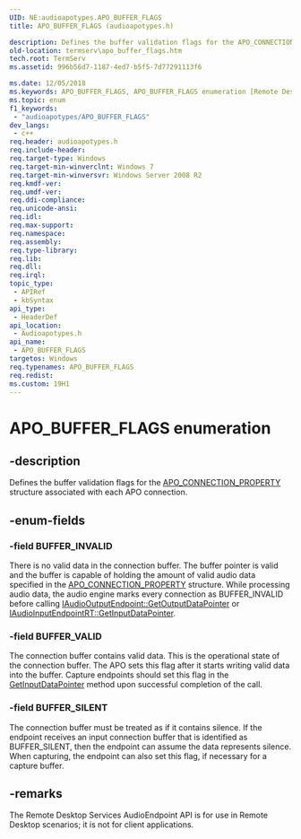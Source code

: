 ```yaml
---
UID: NE:audioapotypes.APO_BUFFER_FLAGS
title: APO_BUFFER_FLAGS (audioapotypes.h)

description: Defines the buffer validation flags for the APO_CONNECTION_PROPERTY structure associated with each APO connection.
old-location: termserv\apo_buffer_flags.htm
tech.root: TermServ
ms.assetid: 996b56d7-1187-4ed7-b5f5-7d77291113f6

ms.date: 12/05/2018
ms.keywords: APO_BUFFER_FLAGS, APO_BUFFER_FLAGS enumeration [Remote Desktop Services], BUFFER_INVALID, BUFFER_SILENT, BUFFER_VALID, audioapotypes/APO_BUFFER_FLAGS, audioapotypes/BUFFER_INVALID, audioapotypes/BUFFER_SILENT, audioapotypes/BUFFER_VALID, termserv.apo_buffer_flags
ms.topic: enum
f1_keywords: 
 - "audioapotypes/APO_BUFFER_FLAGS"
dev_langs:
 - c++
req.header: audioapotypes.h
req.include-header: 
req.target-type: Windows
req.target-min-winverclnt: Windows 7
req.target-min-winversvr: Windows Server 2008 R2
req.kmdf-ver: 
req.umdf-ver: 
req.ddi-compliance: 
req.unicode-ansi: 
req.idl: 
req.max-support: 
req.namespace: 
req.assembly: 
req.type-library: 
req.lib: 
req.dll: 
req.irql: 
topic_type:
 - APIRef
 - kbSyntax
api_type:
 - HeaderDef
api_location:
 - Audioapotypes.h
api_name:
 - APO_BUFFER_FLAGS
targetos: Windows
req.typenames: APO_BUFFER_FLAGS
req.redist: 
ms.custom: 19H1
---
```


# APO_BUFFER_FLAGS enumeration


## -description


Defines the buffer validation flags for the <a href="https://docs.microsoft.com/windows/desktop/api/audioapotypes/ns-audioapotypes-apo_connection_property">APO_CONNECTION_PROPERTY</a> structure associated with each APO connection.


## -enum-fields




### -field BUFFER_INVALID

There is no valid data in  the connection
    buffer. The buffer pointer is valid and the buffer is capable of holding the amount of valid audio data specified in the <a href="https://docs.microsoft.com/windows/desktop/api/audioapotypes/ns-audioapotypes-apo_connection_property">APO_CONNECTION_PROPERTY</a> structure.
    While processing audio data, the audio engine marks every connection as BUFFER_INVALID before calling <a href="https://docs.microsoft.com/windows/desktop/api/audioengineendpoint/nf-audioengineendpoint-iaudiooutputendpointrt-getoutputdatapointer">IAudioOutputEndpoint::GetOutputDataPointer</a> or
    <a href="https://docs.microsoft.com/windows/desktop/api/audioengineendpoint/nf-audioengineendpoint-iaudioinputendpointrt-getinputdatapointer">IAudioInputEndpointRT::GetInputDataPointer</a>.


### -field BUFFER_VALID

The connection buffer contains valid data. This is the operational state of the connection buffer. The APO sets this flag after it
    starts writing valid data into the buffer.
Capture endpoints should set this flag in the <a href="https://docs.microsoft.com/windows/desktop/api/audioengineendpoint/nf-audioengineendpoint-iaudioinputendpointrt-getinputdatapointer">GetInputDataPointer</a> method upon successful completion of the call.


### -field BUFFER_SILENT

The connection buffer must be treated as if it contains silence.
    If the endpoint receives an input connection buffer that is identified as BUFFER_SILENT, then the endpoint can assume the data represents silence. When capturing, the endpoint can also set this flag, if necessary for a capture buffer.


## -remarks



The Remote Desktop Services AudioEndpoint API is for use in Remote Desktop scenarios; it is not for client applications.



